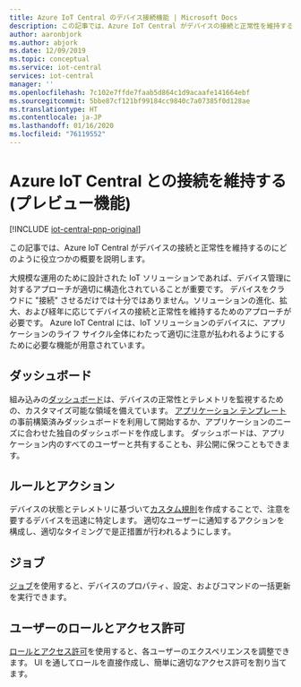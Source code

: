 ```yaml
---
title: Azure IoT Central のデバイス接続機能 | Microsoft Docs
description: この記事では、Azure IoT Central がデバイスの接続と正常性を維持するのにどのように役立つかの概要を説明します。
author: aaronbjork
ms.author: abjork
ms.date: 12/09/2019
ms.topic: conceptual
ms.service: iot-central
services: iot-central
manager: ''
ms.openlocfilehash: 7c102e7ffde7faab5d864c1d9acaafe141664ebf
ms.sourcegitcommit: 5bbe87cf121bf99184cc9840c7a07385f0d128ae
ms.translationtype: HT
ms.contentlocale: ja-JP
ms.lasthandoff: 01/16/2020
ms.locfileid: "76119552"
---
```

# <a name="stay-connected-with-azure-iot-central-preview-features"></a>Azure IoT Central との接続を維持する (プレビュー機能)

[!INCLUDE [iot-central-pnp-original](../../../includes/iot-central-pnp-original-note.md)]

この記事では、Azure IoT Central がデバイスの接続と正常性を維持するのにどのように役立つかの概要を説明します。

大規模な運用のために設計された IoT ソリューションであれば、デバイス管理に対するアプローチが適切に構造化されていることが重要です。 デバイスをクラウドに "接続" させるだけでは十分ではありません。ソリューションの進化、拡大、および経年に応じてデバイスの接続と正常性を維持するためのアプローチが必要です。 Azure IoT Central には、IoT ソリューションのデバイスに、アプリケーションのライフ サイクル全体にわたって適切に注意が払われるようにするために必要な機能が用意されています。

## <a name="dashboards"></a>ダッシュボード 
組み込みの[ダッシュボード](howto-manage-devices.md#import-devices)は、デバイスの正常性とテレメトリを監視するための、カスタマイズ可能な領域を備えています。 [アプリケーション テンプレート](howto-use-app-templates.md)の事前構築済みダッシュボードを利用して開始するか、アプリケーションのニーズに合わせた独自のダッシュボードを作成します。 ダッシュボードは、アプリケーション内のすべてのユーザーと共有することも、非公開に保つこともできます。

## <a name="rules-and-actions"></a>ルールとアクション 
デバイスの状態とテレメトリに基づいて[カスタム規則](tutorial-create-telemetry-rules.md)を作成することで、注意を要するデバイスを迅速に特定します。 適切なユーザーに通知するアクションを構成し、適切なタイミングで是正措置が行われるようにします。

## <a name="jobs"></a>ジョブ 
[ジョブ](../core/howto-run-a-job.md?toc=/azure/iot-central/preview/toc.json&bc=/azure/iot-central/preview/breadcrumb/toc.json)を使用すると、デバイスのプロパティ、設定、およびコマンドの一括更新を実行できます。 

## <a name="user-roles-and-permissions"></a>ユーザーのロールとアクセス許可
[ロールとアクセス許可](howto-manage-users-roles.md)を使用すると、各ユーザーのエクスペリエンスを調整できます。 UI を通してロールを直接作成し、簡単に適切なアクセス許可を割り当てます。 




